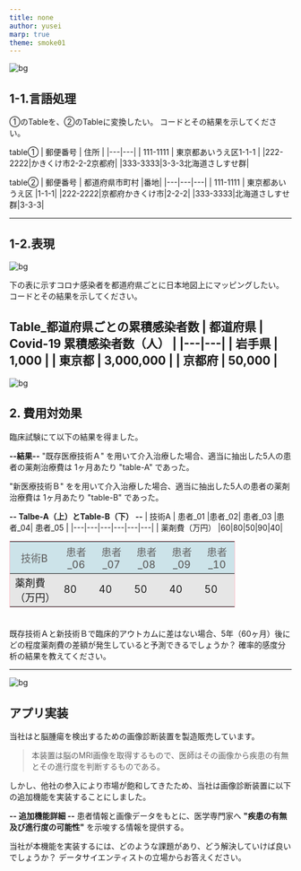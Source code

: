 ```yaml
---
title: none
author: yusei
marp: true
theme: smoke01
---
```

<style scoped>
table {
    font-size: 20px;
    background: rgb(230,230,230);
    color: rbg(100,100,100);
    width: 80%;
    margin-top:0.5em;
    border: solid 0.1px pink;
}

th {
     background-color: #b7e2ec8a;
     color:rgb(100,100,100);
     font-size:20px
}
td {
    background: rgb(230,230,230)
}


</style>

![bg](background.png)
## 1-1.言語処理
①のTableを、②のTableに変換したい。
コードとその結果を示してください。

table①
|  郵便番号 | 住所  |
|---|---|
| 111-1111  | 東京都あいうえ区1-1-1  |
|222-2222|かきくけ市2-2-2京都府|
|333-3333|3-3-3北海道さしすせ群|

table②
|  郵便番号 | 都道府県市町村  |番地|
|---|---|---|
| 111-1111  | 東京都あいうえ区  |1-1-1|
|222-2222|京都府かきくけ市|2-2-2|
|333-3333|北海道さしすせ群|3-3-3|

---
<style scoped>
section {
    font-size:28px;
}

table {
    font-size: 25px;
    background: rgb(230,230,230);
    color: rbg(100,100,100);
    width: 80%;
}
th{
     background-color: #b7e2ec8a;
     color:rgb(100,100,100);
}
tr{
    background: rgb(230,230,230)
}
tr:nth-child(1){
backgroud:gb(230,230,230);
}
</style>

## 1-2.表現
![bg](background.png)

下の表に示すコロナ感染者を都道府県ごとに日本地図上にマッピングしたい。
コードとその結果を示してください。

Table_都道府県ごとの累積感染者数
| 都道府県  | Covid-19 累積感染者数（人）  |
|---|---|
| 岩手県  | 1,000  |
| 東京都  |  3,000,000 |
|  京都府 | 50,000  |
---

<style scoped>
section{
    font-size: 20px;
}
table {
    font-size: 18px;
    background: rgb(230,230,230);
    color: rbg(100,100,100);
    width: 80%;
    margin-bottom:2em;
}
th{
     background-color: #b7e2ec8a;
     color:rgb(100,100,100);
     font-size:18px;
     font-weight:500;
}
tr{
    background: rgb(230,230,230);
}

</style>
![bg](background.png)
## 2. 費用対効果
臨床試験にて以下の結果を得ました。

**--結果--**
"既存医療技術Ａ" を用いて介入治療した場合、適当に抽出した5人の患者の薬剤治療費は
1ヶ月あたり "table-A" であった。

"新医療技術Ｂ" をを用いて介入治療した場合、適当に抽出した5人の患者の薬剤治療費は
1ヶ月あたり "table-B" であった。

**-- Talbe-A（上）とTable-B（下） --**
|  技術A | 患者_01  |患者_02| 患者_03  |患者_04| 患者_05  |
|---|---|---|---|---|---|
| 薬剤費（万円） |60|80|50|90|40|

|  技術B | 患者_06  |患者_07| 患者_08  |患者_09| 患者_10  |
|---|---|---|---|---|---|
| 薬剤費（万円） |80|40|50|40|50|

既存技術Ａと新技術Ｂで臨床的アウトカムに差はない場合、5年（60ヶ月）後にどの程度薬剤費の差額が発生していると予測できるでしょうか？ 確率的感度分析の結果を教えてください。

---
<style scoped>
section{
    font-size:27px;
}
</style>

![bg](background.png)
## アプリ実装
当社はと脳腫瘍を検出するための画像診断装置を製造販売しています。

>本装置は脳のMRI画像を取得するもので、医師はその画像から疾患の有無とその進行度を判断するものである。

しかし、他社の参入により市場が飽和してきたため、当社は画像診断装置に以下の追加機能を実装することにしました。

**-- 追加機能詳細 --**
患者情報と画像データをもとに、医学専門家へ **"疾患の有無及び進行度の可能性"** を示唆する情報を提供する。

当社が本機能を実装するには、どのような課題があり、どう解決していけば良いでしょうか？
データサイエンティストの立場からお答えください。

